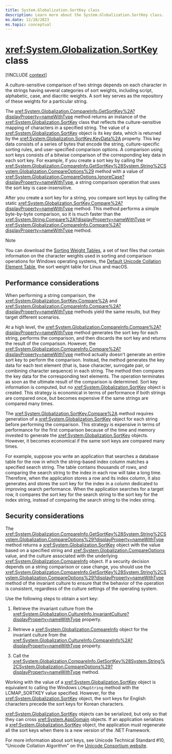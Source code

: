 ```yaml
---
title: System.Globalization.SortKey class
description: Learn more about the System.Globalization.SortKey class.
ms.date: 12/28/2023
ms.topic: conceptual
---
```

# <xref:System.Globalization.SortKey> class

[!INCLUDE [context](includes/context.md)]

A culture-sensitive comparison of two strings depends on each character in the strings having several categories of sort weights, including script, alphabetic, case, and diacritic weights. A sort key serves as the repository of these weights for a particular string.

The <xref:System.Globalization.CompareInfo.GetSortKey%2A?displayProperty=nameWithType> method returns an instance of the <xref:System.Globalization.SortKey> class that reflects the culture-sensitive mapping of characters in a specified string. The value of a <xref:System.Globalization.SortKey> object is its key data, which is returned by the <xref:System.Globalization.SortKey.KeyData%2A> property. This key data consists of a series of bytes that encode the string, culture-specific sorting rules, and user-specified comparison options. A comparison using sort keys consists of a bitwise comparison of the corresponding key data in each sort key. For example, if you create a sort key by calling the <xref:System.Globalization.CompareInfo.GetSortKey%28System.String%2CSystem.Globalization.CompareOptions%29> method with a value of <xref:System.Globalization.CompareOptions.IgnoreCase?displayProperty=nameWithType>, a string comparison operation that uses the sort key is case-insensitive.

After you create a sort key for a string, you compare sort keys by calling the static <xref:System.Globalization.SortKey.Compare%2A?displayProperty=nameWithType> method. This method performs a simple byte-by-byte comparison, so it is much faster than the <xref:System.String.Compare%2A?displayProperty=nameWithType> or <xref:System.Globalization.CompareInfo.Compare%2A?displayProperty=nameWithType> method.

> [!NOTE]
> You can download the [Sorting Weight Tables](https://www.microsoft.com/download/details.aspx?id=10921), a set of text files that contain information on the character weights used in sorting and comparison operations for Windows operating systems, the [Default Unicode Collation Element Table](https://www.unicode.org/Public/UCA/latest/allkeys.txt), the sort weight table for Linux and macOS.

## Performance considerations

When performing a string comparison, the <xref:System.Globalization.SortKey.Compare%2A> and <xref:System.Globalization.CompareInfo.Compare%2A?displayProperty=nameWithType> methods yield the same results, but they target different scenarios.

At a high level, the <xref:System.Globalization.CompareInfo.Compare%2A?displayProperty=nameWithType> method generates the sort key for each string, performs the comparison, and then discards the sort key and returns the result of the comparison. However, the <xref:System.Globalization.CompareInfo.Compare%2A?displayProperty=nameWithType> method actually doesn't generate an entire sort key to perform the comparison. Instead, the method generates the key data for each text element (that is, base character, surrogate pair, or combining character sequence) in each string. The method then compares the key data for the corresponding text elements. The operation terminates as soon as the ultimate result of the comparison is determined. Sort key information is computed, but no <xref:System.Globalization.SortKey> object is created. This strategy is economical in terms of performance if both strings are compared once, but becomes expensive if the same strings are compared many times.

The <xref:System.Globalization.SortKey.Compare%2A> method requires generation of a <xref:System.Globalization.SortKey> object for each string before performing the comparison. This strategy is expensive in terms of performance for the first comparison because of the time and memory invested to generate the <xref:System.Globalization.SortKey> objects. However, it becomes economical if the same sort keys are compared many times.

For example, suppose you write an application that searches a database table for the row in which the string-based index column matches a specified search string. The table contains thousands of rows, and comparing the search string to the index in each row will take a long time. Therefore, when the application stores a row and its index column, it also generates and stores the sort key for the index in a column dedicated to improving search performance. When the application searches for a target row, it compares the sort key for the search string to the sort key for the index string, instead of comparing the search string to the index string.

## Security considerations

The <xref:System.Globalization.CompareInfo.GetSortKey%28System.String%2CSystem.Globalization.CompareOptions%29?displayProperty=nameWithType> method returns a <xref:System.Globalization.SortKey> object with the value based on a specified string and <xref:System.Globalization.CompareOptions> value, and the culture associated with the underlying <xref:System.Globalization.CompareInfo> object. If a security decision depends on a string comparison or case change, you should use the <xref:System.Globalization.CompareInfo.GetSortKey%28System.String%2CSystem.Globalization.CompareOptions%29?displayProperty=nameWithType> method of the invariant culture to ensure that the behavior of the operation is consistent, regardless of the culture settings of the operating system.

Use the following steps to obtain a sort key:

1. Retrieve the invariant culture from the <xref:System.Globalization.CultureInfo.InvariantCulture?displayProperty=nameWithType> property.

2. Retrieve a <xref:System.Globalization.CompareInfo> object for the invariant culture from the <xref:System.Globalization.CultureInfo.CompareInfo%2A?displayProperty=nameWithType> property.

3. Call the <xref:System.Globalization.CompareInfo.GetSortKey%28System.String%2CSystem.Globalization.CompareOptions%29?displayProperty=nameWithType> method.

Working with the value of a <xref:System.Globalization.SortKey> object is equivalent to calling the Windows `LCMapString` method with the LCMAP_SORTKEY value specified. However, for the <xref:System.Globalization.SortKey> object, the sort keys for English characters precede the sort keys for Korean characters.

<xref:System.Globalization.SortKey> objects can be serialized, but only so that they can cross <xref:System.AppDomain> objects. If an application serializes a <xref:System.Globalization.SortKey> object, the application must regenerate all the sort keys when there is a new version of the .NET Framework.

For more information about sort keys, see Unicode Technical Standard #10, "Unicode Collation Algorithm" on the [Unicode Consortium website](https://go.microsoft.com/fwlink/?linkid=37123).
